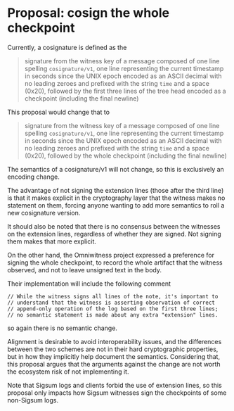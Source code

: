 # Proposal: cosign the whole checkpoint

Currently, a cosignature is defined as the

> signature from the witness key of a message composed of one line spelling
> `cosignature/v1`, one line representing the current timestamp in seconds since
> the UNIX epoch encoded as an ASCII decimal with no leading zeroes and prefixed
> with the string `time` and a space (0x20), followed by the first three lines
> of the tree head encoded as a checkpoint (including the final newline)

This proposal would change that to

> signature from the witness key of a message composed of one line spelling
> `cosignature/v1`, one line representing the current timestamp in seconds since
> the UNIX epoch encoded as an ASCII decimal with no leading zeroes and prefixed
> with the string `time` and a space (0x20), followed by the whole checkpoint
> (including the final newline)

The semantics of a cosignature/v1 will not change, so this is exclusively an
encoding change.

The advantage of not signing the extension lines (those after the third line) is
that it makes explicit in the cryptography layer that the witness makes no
statement on them, forcing anyone wanting to add more semantics to roll a new
cosignature version.

It should also be noted that there is no consensus between the witnesses on the
extension lines, regardless of whether they are signed. Not signing them makes
that more explicit.

On the other hand, the Omniwitness project expressed a preference for signing
the whole checkpoint, to record the whole artifact that the witness observed,
and not to leave unsigned text in the body.

Their implementation will include the following comment

    // While the witness signs all lines of the note, it's important to
    // understand that the witness is asserting observation of correct
    // append-only operation of the log based on the first three lines;
    // no semantic statement is made about any extra "extension" lines.

so again there is no semantic change.

Alignment is desirable to avoid interoperability issues, and the differences
between the two schemes are not in their hard cryptographic properties, but in
how they implicitly help document the semantics. Considering that, this proposal
argues that the arguments against the change are not worth the ecosystem risk of
not implementing it.

Note that Sigsum logs and clients forbid the use of extension lines, so this
proposal only impacts how Sigsum witnesses sign the checkpoints of some
non-Sigsum logs.
